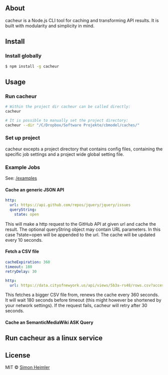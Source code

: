 ## About
cacheur is a Node.js CLI tool for caching and transforming API results. It is built with modularity and simplicity in mind.

## Install

### Install globally
```bash
$ npm install -g cacheur
```

## Usage
### Run cacheur
```bash
# Within the project dir cacheur can be called directly:
cacheur

# It is possible to manually set the project directory:
cacheur --dir "/C/Dropbox/Software Projekte/cbmodel/caches/"
```

### Set up project
cacheur excepts a project directory that contains config files, containing the specific job settings and a project wide global setting file.


### Example Jobs
See: [/examples](/examples)

#### Cache an generic JSON API
```yaml
http:
  url: https://api.github.com/repos/jquery/jquery/issues
  queryString:
    state: open
```
This will make a http request to the GitHub API at given url and cache the result. The optional queryString object may contain URL parameters. In this case ?state=open will be appended to the url. The cache will be updated every 10 seconds. 

#### Fetch a CSV file 
```yaml
cacheExpiration: 360
timeout: 180
retryDelay: 30

http:
  url: https://data.cityofnewyork.us/api/views/5b3a-rs48/rows.csv?accessType=DOWNLOAD
```
This fetches a bigger CSV file from, renews the cache every 360 seconds. It will wait 180 seconds before timeout (this might however be shortened by your network settings). If the request fails, cacheur will retry after 30 seconds.

#### Cache an SemanticMediaWiki ASK Query

## Run cacheur as a linux service


## License

MIT © [Simon Heimler](http://www.fannon.de)

[npm-image]: https://badge.fury.io/js/cacheur.svg
[npm-url]: https://npmjs.org/package/cacheur
[travis-image]: https://travis-ci.org/Fannon/cacheur.svg?branch=master
[travis-url]: https://travis-ci.org/Fannon/cacheur
[daviddm-image]: https://david-dm.org/Fannon/cacheur.svg?theme=shields.io
[daviddm-url]: https://david-dm.org/Fannon/cacheur
